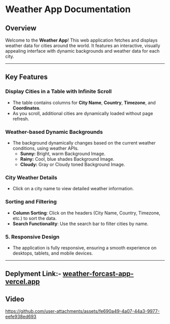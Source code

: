 # Weather App Documentation

## Overview

Welcome to the **Weather App**! This web application fetches and displays weather data for cities around the world. It features an interactive, visually appealing interface with dynamic backgrounds and weather data for each city.

---

## Key Features

### Display Cities in a Table with Infinite Scroll
- The table contains columns for **City Name**, **Country**, **Timezone**, and **Coordinates**.
- As you scroll, additional cities are dynamically loaded without page refresh.

### Weather-based Dynamic Backgrounds
- The background dynamically changes based on the current weather conditions, using weather APIs.
  - **Sunny:** Bright, warm Background Image.
  - **Rainy:** Cool, blue shades Background Image.
  - **Cloudy:** Gray or Cloudy toned Background Image.
 
### City Weather Details
- Click on a city name to view detailed weather information.
  
### Sorting and Filtering
- **Column Sorting**: Click on the headers (City Name, Country, Timezone, etc.) to sort the data.
- **Search Functionality**: Use the search bar to filter cities by name.

### 5. Responsive Design
- The application is fully responsive, ensuring a smooth experience on desktops, tablets, and mobile devices.

---

## Deplyment Link:- [weather-forcast-app-vercel.app]()

## Video 


https://github.com/user-attachments/assets/fe690a49-4a07-44a3-9977-eefe938ed693


